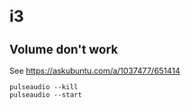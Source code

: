 # i3

## Volume don't work

See https://askubuntu.com/a/1037477/651414

```
pulseaudio --kill
pulseaudio --start
```
